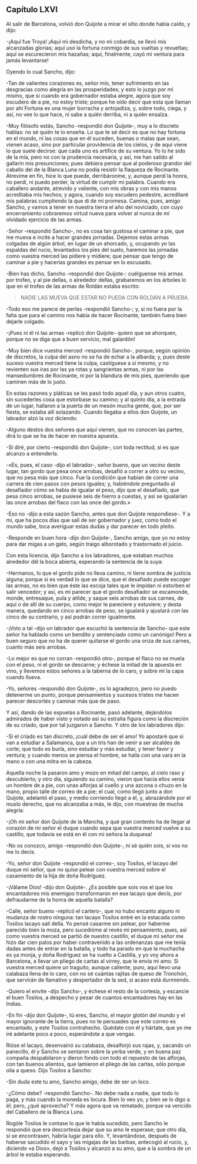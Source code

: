 Capítulo LXVI
-------------

Al salir de Barcelona, volvió don Quijote a mirar el sitio donde había caído, y dijo:

-¡Aquí fue Troya! ¡Aquí mi desdicha, y no mi cobardía, se llevó mis alcanzadas glorias; aquí usó la fortuna conmigo de sus vueltas y revueltas; aquí se escurecieron mis hazañas; aquí, finalmente, cayó mi ventura para jamás levantarse!

Oyendo lo cual Sancho, dijo:

-Tan de valientes corazones es, señor mío, tener sufrimiento en las desgracias como alegría en las prosperidades; y esto lo juzgo por mí mismo, que si cuando era gobernador estaba alegre, agora que soy escudero de a pie, no estoy triste; porque he oído decir que esta que llaman por ahí Fortuna es una mujer borracha y antojadiza, y, sobre todo, ciega, y así, no vee lo que hace, ni sabe a quién derriba, ni a quién ensalza.

-Muy filósofo estás, Sancho -respondió don Quijote-, muy a lo discreto hablas: no sé quién te lo enseña. Lo que te sé decir es que no hay fortuna en el mundo, ni las cosas que en él suceden, buenas o malas que sean, vienen acaso, sino por particular providencia de los cielos, y de aquí viene lo que suele decirse: que cada uno es artífice de su ventura. Yo lo he sido de la mía, pero no con la prudencia necesaria, y así, me han salido al gallarín mis presunciones; pues debiera pensar que al poderoso grandor del caballo del de la Blanca Luna no podía resistir la flaqueza de Rocinante. Atrevíme en fin, hice lo que puede, derribáronme, y, aunque perdí la honra, no perdí, ni puedo perder, la virtud de cumplir mi palabra. Cuando era caballero andante, atrevido y valiente, con mis obras y con mis manos acreditaba mis hechos; y agora, cuando soy escudero pedestre, acreditaré mis palabras cumpliendo la que di de mi promesa. Camina, pues, amigo Sancho, y vamos a tener en nuestra tierra el año del noviciado, con cuyo encerramiento cobraremos virtud nueva para volver al nunca de mí olvidado ejercicio de las armas.

-Señor -respondió Sancho-, no es cosa tan gustosa el caminar a pie, que me mueva e incite a hacer grandes jornadas. Dejemos estas armas colgadas de algún árbol, en lugar de un ahorcado, y, ocupando yo las espaldas del rucio, levantados los pies del suelo, haremos las jornadas como vuestra merced las pidiere y midiere; que pensar que tengo de caminar a pie y hacerlas grandes es pensar en lo escusado.

-Bien has dicho, Sancho -respondió don Quijote-: cuélguense mis armas por trofeo, y al pie dellas, o alrededor dellas, grabaremos en los árboles lo que en el trofeo de las armas de Roldán estaba escrito:

> NADIE LAS MUEVA
> QUE ESTAR NO PUEDA CON ROLDÁN A PRUEBA.

-Todo eso me parece de perlas -respondió Sancho-; y, si no fuera por la falta que para el camino nos había de hacer Rocinante, también fuera bien dejarle colgado.

-¡Pues ni él ni las armas -replicó don Quijote- quiero que se ahorquen, porque no se diga que a buen servicio, mal galardón!

-Muy bien dice vuestra merced -respondió Sancho-, porque, según opinión de discretos, la culpa del asno no se ha de echar a la albarda; y, pues deste suceso vuestra merced tiene la culpa, castíguese a sí mesmo, y no revienten sus iras por las ya rotas y sangrientas armas, ni por las mansedumbres de Rocinante, ni por la blandura de mis pies, queriendo que caminen más de lo justo.

En estas razones y pláticas se les pasó todo aquel día, y aun otros cuatro, sin sucederles cosa que estorbase su camino; y al quinto día, a la entrada de un lugar, hallaron a la puerta de un mesón mucha gente, que, por ser fiesta, se estaba allí solazando. Cuando llegaba a ellos don Quijote, un labrador alzó la voz diciendo:

-Alguno destos dos señores que aquí vienen, que no conocen las partes, dirá lo que se ha de hacer en nuestra apuesta.

-Sí diré, por cierto -respondió don Quijote-, con toda rectitud, si es que alcanzo a entenderla.

-«Es, pues, el caso -dijo el labrador-, señor bueno, que un vecino deste lugar, tan gordo que pesa once arrobas, desafió a correr a otro su vecino, que no pesa más que cinco. Fue la condición que habían de correr una carrera de cien pasos con pesos iguales; y, habiéndole preguntado al desafiador cómo se había de igualar el peso, dijo que el desafiado, que pesa cinco arrobas, se pusiese seis de hierro a cuestas, y así se igualarían las once arrobas del flaco con las once del gordo.»

-Eso no -dijo a esta sazón Sancho, antes que don Quijote respondiese-. Y a mí, que ha pocos días que salí de ser gobernador y juez, como todo el mundo sabe, toca averiguar estas dudas y dar parecer en todo pleito.

-Responde en buen hora -dijo don Quijote-, Sancho amigo, que yo no estoy para dar migas a un gato, según traigo alborotado y trastornado el juicio.

Con esta licencia, dijo Sancho a los labradores, que estaban muchos alrededor dél la boca abierta, esperando la sentencia de la suya:

-Hermanos, lo que el gordo pide no lleva camino, ni tiene sombra de justicia alguna; porque si es verdad lo que se dice, que el desafiado puede escoger las armas, no es bien que éste las escoja tales que le impidan ni estorben el salir vencedor; y así, es mi parecer que el gordo desafiador se escamonde, monde, entresaque, pula y atilde, y saque seis arrobas de sus carnes, de aquí o de allí de su cuerpo, como mejor le pareciere y estuviere; y desta manera, quedando en cinco arrobas de peso, se igualará y ajustará con las cinco de su contrario, y así podrán correr igualmente.

-¡Voto a tal -dijo un labrador que escuchó la sentencia de Sancho- que este señor ha hablado como un bendito y sentenciado como un canónigo! Pero a buen seguro que no ha de querer quitarse el gordo una onza de sus carnes, cuanto más seis arrobas.

-Lo mejor es que no corran -respondió otro-, porque el flaco no se muela con el peso, ni el gordo se descarne; y échese la mitad de la apuesta en vino, y llevemos estos señores a la taberna de lo caro, y sobre mí la capa cuando llueva.

-Yo, señores -respondió don Quijote-, os lo agradezco, pero no puedo detenerme un punto, porque pensamientos y sucesos tristes me hacen parecer descortés y caminar más que de paso.

Y así, dando de las espuelas a Rocinante, pasó adelante, dejándolos admirados de haber visto y notado así su estraña figura como la discreción de su criado, que por tal juzgaron a Sancho. Y otro de los labradores dijo:

-Si el criado es tan discreto, ¡cuál debe de ser el amo! Yo apostaré que si van a estudiar a Salamanca, que a un tris han de venir a ser alcaldes de corte; que todo es burla, sino estudiar y más estudiar, y tener favor y ventura; y cuando menos se piensa el hombre, se halla con una vara en la mano o con una mitra en la cabeza.

Aquella noche la pasaron amo y mozo en mitad del campo, al cielo raso y descubierto; y otro día, siguiendo su camino, vieron que hacia ellos venía un hombre de a pie, con unas alforjas al cuello y una azcona o chuzo en la mano, propio talle de correo de a pie; el cual, como llegó junto a don Quijote, adelantó el paso, y medio corriendo llegó a él, y, abrazándole por el muslo derecho, que no alcanzaba a más, le dijo, con muestras de mucha alegría:

-¡Oh mi señor don Quijote de la Mancha, y qué gran contento ha de llegar al corazón de mi señor el duque cuando sepa que vuestra merced vuelve a su castillo, que todavía se está en él con mi señora la duquesa!

-No os conozco, amigo -respondió don Quijote-, ni sé quién sois, si vos no me lo decís.

-Yo, señor don Quijote -respondió el correo-, soy Tosilos, el lacayo del duque mi señor, que no quise pelear con vuestra merced sobre el casamiento de la hija de doña Rodríguez.

-¡Válame Dios! -dijo don Quijote-. ¿Es posible que sois vos el que los encantadores mis enemigos transformaron en ese lacayo que decís, por defraudarme de la honra de aquella batalla?

-Calle, señor bueno -replicó el cartero-, que no hubo encanto alguno ni mudanza de rostro ninguna: tan lacayo Tosilos entré en la estacada como Tosilos lacayo salí della. Yo pensé casarme sin pelear, por haberme parecido bien la moza, pero sucedióme al revés mi pensamiento, pues, así como vuestra merced se partió de nuestro castillo, el duque mi señor me hizo dar cien palos por haber contravenido a las ordenanzas que me tenía dadas antes de entrar en la batalla, y todo ha parado en que la muchacha es ya monja, y doña Rodríguez se ha vuelto a Castilla, y yo voy ahora a Barcelona, a llevar un pliego de cartas al virrey, que le envía mi amo. Si vuestra merced quiere un traguito, aunque caliente, puro, aquí llevo una calabaza llena de lo caro, con no sé cuántas rajitas de queso de Tronchón, que servirán de llamativo y despertador de la sed, si acaso está durmiendo.

-Quiero el envite -dijo Sancho-, y échese el resto de la cortesía, y escancie el buen Tosilos, a despecho y pesar de cuantos encantadores hay en las Indias.

-En fin -dijo don Quijote-, tú eres, Sancho, el mayor glotón del mundo y el mayor ignorante de la tierra, pues no te persuades que este correo es encantado, y este Tosilos contrahecho. Quédate con él y hártate, que yo me iré adelante poco a poco, esperándote a que vengas.

Rióse el lacayo, desenvainó su calabaza, desalforjó sus rajas, y, sacando un panecillo, él y Sancho se sentaron sobre la yerba verde, y en buena paz compaña despabilaron y dieron fondo con todo el repuesto de las alforjas, con tan buenos alientos, que lamieron el pliego de las cartas, sólo porque olía a queso. Dijo Tosilos a Sancho:

-Sin duda este tu amo, Sancho amigo, debe de ser un loco.

-¿Cómo debe? -respondió Sancho-. No debe nada a nadie, que todo lo paga, y más cuando la moneda es locura. Bien lo veo yo, y bien se lo digo a él; pero, ¿qué aprovecha? Y más agora que va rematado, porque va vencido del Caballero de la Blanca Luna.

Rogóle Tosilos le contase lo que le había sucedido, pero Sancho le respondió que era descortesía dejar que su amo le esperase; que otro día, si se encontrasen, habría lugar para ello. Y, levantándose, después de haberse sacudido el sayo y las migajas de las barbas, antecogió al rucio, y, diciendo «a Dios», dejó a Tosilos y alcanzó a su amo, que a la sombra de un árbol le estaba esperando.
